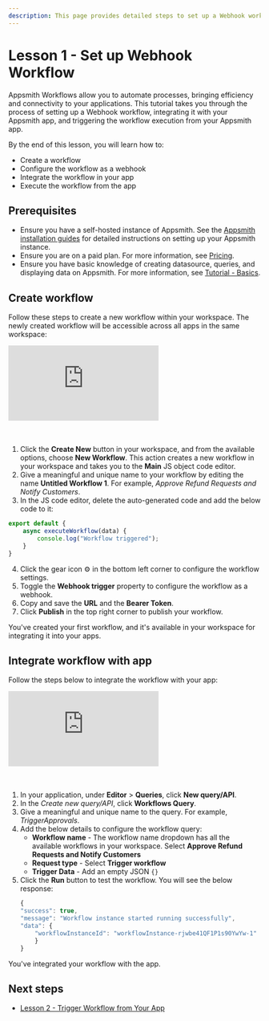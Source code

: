```yaml
---
description: This page provides detailed steps to set up a Webhook workflow on Appsmith.
---
```


# Lesson 1 - Set up Webhook Workflow

Appsmith Workflows allow you to automate processes, bringing efficiency and connectivity to your applications. This tutorial takes you through the process of setting up a Webhook workflow, integrating it with your Appsmith app, and triggering the workflow execution from your Appsmith app.

By the end of this lesson, you will learn how to:

* Create a workflow
* Configure the workflow as a webhook
* Integrate the workflow in your app
* Execute the workflow from the app

## Prerequisites

* Ensure you have a self-hosted instance of Appsmith. See the [Appsmith installation guides](/getting-started/setup/installation-guides) for detailed instructions on setting up your Appsmith instance.
* Ensure you are on a paid plan. For more information, see [Pricing](https://www.appsmith.com/pricing).
* Ensure you have basic knowledge of creating datasource, queries, and displaying data on Appsmith. For more information, see [Tutorial - Basics](/getting-started/tutorials/start-building).

## Create workflow

Follow these steps to create a new workflow within your workspace. The newly created workflow will be accessible across all apps in the same workspace:

<div style={{ position: "relative", paddingBottom: "calc(50.520833333333336% + 41px)", height: "0", width: "100%" }}>
  <iframe src="https://demo.arcade.software/TwBt2bvGNABi1Q0yZLS8?embed" frameborder="0" loading="lazy" webkitallowfullscreen mozallowfullscreen allowfullscreen style={{ position: "absolute", top: "0", left: "0", width: "100%", height: "100%", colorScheme: "light" }} title="Appsmith | Connect Data">
  </iframe>
</div>
<br/><br/>

1. Click the **Create New** button in your workspace, and from the available options, choose **New Workflow**. This action creates a new workflow in your workspace and takes you to the **Main** JS object code editor.
2. Give a meaningful and unique name to your workflow by editing the name **Untitled Workflow 1**. For example, _Approve Refund Requests and Notify Customers_.
3. In the JS code editor, delete the auto-generated code and add the below code to it:

```javascript
export default {
    async executeWorkflow(data) {
        console.log("Workflow triggered");
    }
}
```
4. Click the gear icon ⚙️ in the bottom left corner to configure the workflow settings.
5. Toggle the **Webhook trigger** property to configure the workflow as a webhook.
6. Copy and save the **URL** and the **Bearer Token**.
7. Click **Publish** in the top right corner to publish your workflow.

You've created your first workflow, and it's available in your workspace for integrating it into your apps.

## Integrate workflow with app

Follow the steps below to integrate the workflow with your app:

<div style={{ position: "relative", paddingBottom: "calc(50.520833333333336% + 41px)", height: "0", width: "100%" }}>
  <iframe src="https://demo.arcade.software/BEOHUAssHhLWnNCIQNVB?embed" frameborder="0" loading="lazy" webkitallowfullscreen mozallowfullscreen allowfullscreen style={{ position: "absolute", top: "0", left: "0", width: "100%", height: "100%", colorScheme: "light" }} title="Appsmith | Connect Data">
  </iframe>
</div>
<br/><br/>

1. In your application, under **Editor** > **Queries**, click **New query/API**.
2. In the _Create new query/API_, click **Workflows Query**.
3. Give a meaningful and unique name to the query. For example, _TriggerApprovals_.
4. Add the below details to configure the workflow query:
    * **Workflow name** - The workflow name dropdown has all the available workflows in your workspace. Select **Approve Refund Requests and Notify Customers**
    * **Request type** - Select **Trigger workflow**
    * **Trigger Data** - Add an empty JSON `{}`
5. Click the **Run** button to test the workflow. You will see the below response:
    ```javascript
    {
    "success": true,
    "message": "Workflow instance started running successfully",
    "data": {
        "workflowInstanceId": "workflowInstance-rjwbe41QF1P1s90YwYw-1"
        }
    }
    ```
You've integrated your workflow with the app.

## Next steps

* [Lesson 2 - Trigger Workflow from Your App](/workflows/tutorials/trigger-workflow-from-app)